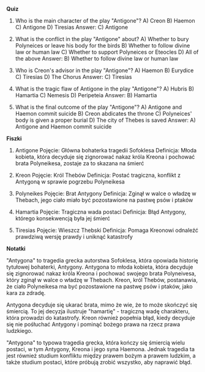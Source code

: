  **Quiz**

1. Who is the main character of the play "Antigone"?
A) Creon
B) Haemon
C) Antigone
D) Tiresias
   Answer: C) Antigone

2. What is the conflict in the play "Antigone" about?
A) Whether to bury Polyneices or leave his body for the birds
B) Whether to follow divine law or human law
C) Whether to support Polyneices or Eteocles
D) All of the above
   Answer: B) Whether to follow divine law or human law

3. Who is Creon's advisor in the play "Antigone"?
A) Haemon
B) Eurydice
C) Tiresias
D) The Chorus
   Answer: C) Tiresias

4. What is the tragic flaw of Antigone in the play "Antigone"?
A) Hubris
B) Hamartia
C) Nemesis
D) Peripeteia
   Answer: B) Hamartia

5. What is the final outcome of the play "Antigone"?
A) Antigone and Haemon commit suicide
B) Creon abdicates the throne
C) Polyneices' body is given a proper burial
D) The city of Thebes is saved
   Answer: A) Antigone and Haemon commit suicide

**Fiszki**

1. Antigone
   Pojęcie: Główna bohaterka tragedii Sofoklesa
   Definicja: Młoda kobieta, która decyduje się zignorować nakaz króla Kreona i pochować brata Polyneikesa, zostaje za to skazana na śmierć

2. Kreon
   Pojęcie: Król Thebów
   Definicja: Postać tragiczna, konflikt z Antygoną w sprawie pogrzebu Polyneikesa

3. Polyneikes
   Pojęcie: Brat Antygony
   Definicja: Zginął w walce o władzę w Thebach, jego ciało miało być pozostawione na pastwę psów i ptaków

4. Hamartia
   Pojęcie: Tragiczna wada postaci
   Definicja: Błąd Antygony, którego konsekwencją była jej śmierć

5. Tiresias
   Pojęcie: Wieszcz Thebski
   Definicja: Pomaga Kreonowi odnaleźć prawdziwą wersję prawdy i uniknąć katastrofy

**Notatki**

"Antygona" to tragedia grecka autorstwa Sofoklesa, która opowiada historię tytułowej bohaterki, Antygony. Antygona to młoda kobieta, która decyduje się zignorować nakaz króla Kreona i pochować swojego brata Polyneivesa, który zginął w walce o władzę w Thebach. Kreon, król Thebów, postanawia, że ciało Polyneikesa ma być pozostawione na pastwę psów i ptaków, jako kara za zdradę.

Antygona decyduje się ukarać brata, mimo że wie, że to może skończyć się śmiercią. To jej decyzja ilustruje "hamartię" - tragiczną wadę charakteru, która prowadzi do katastrofy. Kreon również popełnia błąd, kiedy decyduje się nie pośłuchać Antygony i pominąć bożego prawa na rzecz prawa ludzkiego.

"Antygona" to typowa tragedia grecka, która kończy się śmiercią wielu postaci, w tym Antygony, Kreona i jego syna Haemona. Jednak tragedia ta jest również studium konfliktu między prawem bożym a prawem ludzkim, a także studium postaci, które próbują zrobić wszystko, aby naprawić błąd.